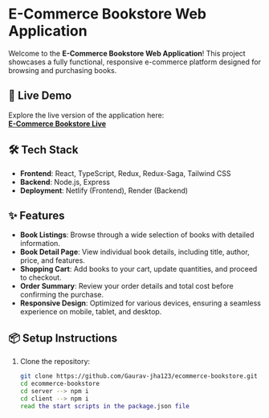 # E-Commerce Bookstore Web Application

Welcome to the **E-Commerce Bookstore Web Application**! This project showcases a fully functional, responsive e-commerce platform designed for browsing and purchasing books.

## 🚀 Live Demo
Explore the live version of the application here:  
**[E-Commerce Bookstore Live](https://gauravbookstore.netlify.app/)**

## 🛠 Tech Stack
- **Frontend**: React, TypeScript, Redux, Redux-Saga, Tailwind CSS
- **Backend**: Node.js, Express
- **Deployment**: Netlify (Frontend), Render (Backend)

## ✨ Features
- **Book Listings**: Browse through a wide selection of books with detailed information.
- **Book Detail Page**: View individual book details, including title, author, price, and features.
- **Shopping Cart**: Add books to your cart, update quantities, and proceed to checkout.
- **Order Summary**: Review your order details and total cost before confirming the purchase.
- **Responsive Design**: Optimized for various devices, ensuring a seamless experience on mobile, tablet, and desktop.

## 📦 Setup Instructions
1. Clone the repository:
   ```bash
   git clone https://github.com/Gaurav-jha123/ecommerce-bookstore.git
   cd ecommerce-bookstore
   cd server --> npm i
   cd client --> npm i
   read the start scripts in the package.json file
